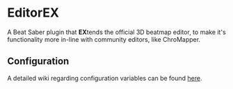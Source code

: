 # EditorEX

A Beat Saber plugin that **EX**tends the official 3D beatmap editor, to make it's functionality more in-line with community editors, like ChroMapper.

## Configuration
A detailed wiki regarding configuration variables can be found [here](https://github.com/ItsKaitlyn03/EditorEX/wiki/Configuration).
